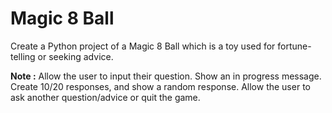# Magic 8 Ball

Create a Python project of a Magic 8 Ball which is a toy used for fortune-telling or seeking advice.

**Note :**
Allow the user to input their question.
Show an in progress message.
Create 10/20 responses, and show a random response.
Allow the user to ask another question/advice or quit the game.
